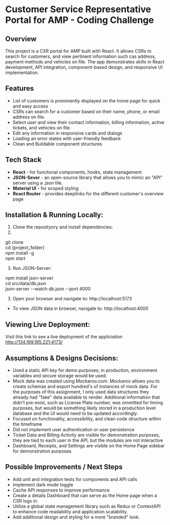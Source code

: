 # Customer Service Representative Portal for AMP - Coding Challenge 

## Overview 

This project is a CSR portal for AMP built with React. It allows CSRs to search for customers, and view pertinent information such cas address, payment methods and vehicles on file. The app demonstrates skills in React development, API integration, component-based design, and responsive UI implementation.


## Features

- List of customers is prominently displayed on the home page for quick and easy access 
- CSRs can search for a customer based on their name, phone, or email address on file. 
- Select user and view their contact information, billing information, active tickets, and vehicles on file. 
- Edit any information in responsive cards and dialogs 
- Loading an error states with user-friendly feedback 
- Clean and Buildable component structures 


## Tech Stack 

- **React** - for funcitonal components, hooks, state management
- **JSON-Sever** - an open-source library that allows you to mimic an "API" server using a .json file.
- **Material UI** - for scoped styling
- **React Router** - provides deeplinks for the different customer's overview page 

## Installation & Running Locally: 

1. Clone the reposityory and install dependencies:
2. 
git clone <repo-url> <br>
cd {project_folder} <br>
npm install -g <br>
npm start

3. Run JSON-Server:  

npm install json-server <br>
cd src/data/db.json <br>
json-server --watch db.json --port 4000 <br>

3. Open your browser and navigate to: http://localhost:5173 

- To view JSON data in browser, navigate to: http://localhost:4000 

## Viewing Live Deployment: 

Visit this link to see a live deployment of the appliciation
http://134.199.195.221:4173/


## Assumptions & Designs Decisions:
- Used a static API key for demo purposes; in production, environment variables and secure storage would be used. 
- Mock data was created using Mockaroo.com. Mockaroo allows you to create schemas and export hundred's of instances of mock data. For the purposes of this assignment, I only used data structures they already had "fake" data available to render. Additional information that didn't pre-exist, such as License Plate number, was ommitted for timing purposes, but would be something likely stored in a production level database and the UI would need to be updated accordingly. 
- Focused on functionality, accessibility, and clean code structure within the timeframe 
- Did not implement user authentication or user persistence 
- Ticket Data and Billing Activity are visible for demonstration purposes, they are tied to each user in the API, but the modules are not interactive 
- Dashboard, Receipts, and Settings are visible on the Home Page sidebar for demonstration purposes. 

## Possible Improvements / Next Steps 
- Add unit and integration tests for components and API calls 
- Implement dark mode toggle
- Cache API responses to improve performance 
- Create a details Dashboard that can serve as the Home page when a CSR logs in. 
- Utilize a global state management library such as Redux or ContextAPI to enhance code readability and application scalability.  
- Add additional design and styling for a more "branded" look. 

